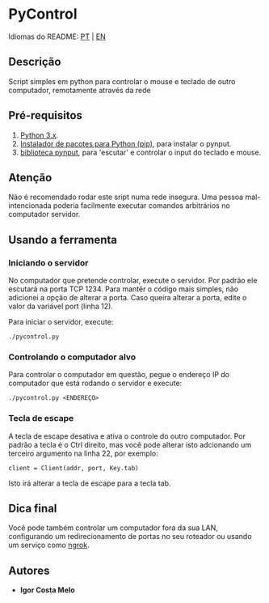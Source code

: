 # PyControl
Idiomas do README: [PT](README-pt.md) | [EN](README.md)

## Descrição
Script simples em python para controlar o mouse e teclado de outro computador, remotamente através da rede

## Pré-requisitos
1. [Python 3.x](https://www.python.org/downloads/).
2. [Instalador de pacotes para Python (pip)](https://pypi.org/project/pip/), para instalar o pynput.
3. [biblioteca pynput](https://pypi.org/project/pynput/), para 'escutar' e controlar o input do teclado e mouse.

## Atenção
Não é recomendado rodar este sript numa rede insegura.
Uma pessoa mal-intencionada poderia facilmente executar comandos arbitrários no computador servidor.

## Usando a ferramenta

### Iniciando o servidor
No computador que pretende controlar, execute o servidor.
Por padrão ele escutará na porta TCP 1234.
Para mantêr o código mais simples, não adicionei a opção de alterar a porta.
Caso queira alterar a porta, edite o valor da variável port (linha 12).

Para iniciar o servidor, execute:
```
./pycontrol.py
```

### Controlando o computador alvo
Para controlar o computador em questão, pegue o endereço IP do computador 
que está rodando o servidor e execute:

```
./pycontrol.py <ENDEREÇO>
```

### Tecla de escape
A tecla de escape desativa e ativa o controle do outro computador.
Por padrão a tecla é o Ctrl direito, mas você pode alterar isto adcionando
um terceiro argumento na linha 22, por exemplo:

```
client = Client(addr, port, Key.tab)
```
Isto irá alterar a tecla de escape para a tecla tab.

## Dica final
Você pode também controlar um computador fora da sua LAN, configurando um
redirecionamento de portas no seu roteador ou usando um serviço como [ngrok](https://ngrok.com/).

## Autores
* **Igor Costa Melo**
